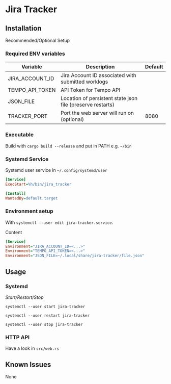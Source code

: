 # Jira Tracker

## Installation

Recommended/Optional Setup

### Required ENV variables

| Variable        | Description                                                | Default |
|-----------------|------------------------------------------------------------|---------|
| JIRA_ACCOUNT_ID | Jira Account ID associated with submitted worklogs         |         |
| TEMPO_API_TOKEN | API Token for Tempo API                                    |         |
| JSON_FILE       | Location of persistent state json file (preserve restarts) |         |
| TRACKER_PORT    | Port the web server will run on (optional)                 | 8080    |

### Executable

Build with `cargo build --release` and put in PATH e.g. `~/bin`

### Systemd Service

Systemd user service in `~/.config/systemd/user`

```ini
[Service]
ExecStart=%h/bin/jira_tracker

[Install]
WantedBy=default.target
```

### Environment setup

With `systemctl --user edit jira-tracker.service`.

Content

```ini
[Service]
Environment="JIRA_ACCOUNT_ID=<...>"
Environment="TEMPO_API_TOKEN=<...>"
Environment="JSON_FILE=~/.local/share/jira-tracker/file.json"
```

## Usage

### Systemd

*Start/Restart/Stop*

`systemctl --user start jira-tracker`

`systemctl --user restart jira-tracker`

`systemctl --user stop jira-tracker`

### HTTP API

Have a look in `src/web.rs`

## Known Issues

None
